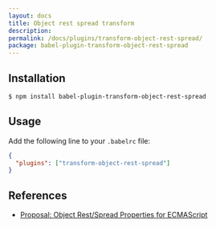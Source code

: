 ```yaml
---
layout: docs
title: Object rest spread transform
description:
permalink: /docs/plugins/transform-object-rest-spread/
package: babel-plugin-transform-object-rest-spread
---
```


## Installation

```sh
$ npm install babel-plugin-transform-object-rest-spread
```

## Usage

Add the following line to your `.babelrc` file:

```json
{
  "plugins": ["transform-object-rest-spread"]
}
```

## References

* [Proposal: Object Rest/Spread Properties for ECMAScript](https://github.com/sebmarkbage/ecmascript-rest-spread)
